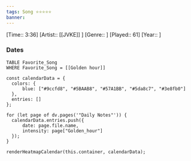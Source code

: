 ```yaml
---
tags: Song ⭐⭐⭐⭐⭐ 
banner: 
---
```

[Time:: 3:36]
[Artist:: [[JVKE]] ]
[Genre:: ]
[Played:: 61]
[Year:: ]
### Dates
````dataview
TABLE Favorite_Song
WHERE Favorite_Song = [[Golden hour]]
````

  ```dataviewjs
const calendarData = { 
	colors: { 
		blue: ["#9ccfd8", "#5BAAB8", "#57A1BB", "#5da8c7", "#3e8fb0"] 
	}, 
	entries: [] 
}; 

for (let page of dv.pages('"Daily Notes"')) { 
	calendarData.entries.push({ 
		date: page.file.name, 
		intensity: page["Golden_hour"]
	}); 
} 

renderHeatmapCalendar(this.container, calendarData);
```
